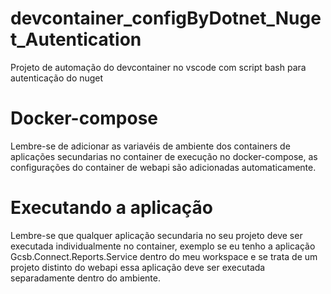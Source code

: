 # devcontainer_configByDotnet_Nuget_Autentication
Projeto de automação do devcontainer no vscode com script bash para autenticação do nuget

# Docker-compose
Lembre-se de adicionar as variavéis de ambiente dos containers de aplicações secundarias no container de execução no docker-compose, as configurações do container de webapi são adicionadas automaticamente.

# Executando a aplicação
Lembre-se que qualquer aplicação secundaria no seu projeto deve ser executada individualmente no container, exemplo se eu tenho a aplicação Gcsb.Connect.Reports.Service dentro do meu workspace e se trata de um projeto distinto do webapi essa aplicação deve ser executada separadamente dentro do ambiente.
